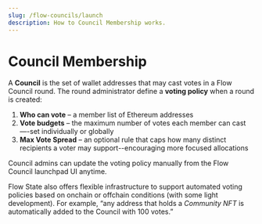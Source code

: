 ```yaml
---
slug: /flow-councils/launch
description: How to Council Membership works.
---
```


# Council Membership

A **Council** is the set of wallet addresses that may cast votes in a Flow Council round. The round administrator define a **voting policy** when a round is created:

1. **Who can vote** – a member list of Ethereum addresses 
2. **Vote budgets** – the maximum number of votes each member can cast—-set individually or globally 
3. **Max Vote Spread** – an optional rule that caps how many distinct recipients a voter may support--encouraging more focused allocations

Council admins can update the voting policy manually from the Flow Council launchpad UI anytime. 

Flow State also offers flexible infrastructure to support automated voting policies based on onchain or offchain conditions (with some light development). For example, “any address that holds a *Community NFT* is automatically added to the Council with 100 votes.”